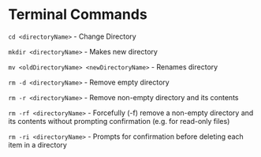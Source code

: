 # Terminal Commands

`cd <directoryName>` - Change Directory

`mkdir <directoryName>` - Makes new directory

`mv <oldDirectoryName> <newDirectoryName>` - Renames directory

`rm -d <directoryName>` - Remove empty directory

`rm -r <directoryName>` - Remove non-empty directory and its contents

`rm -rf <directoryName>` - Forcefully (-f) remove a non-empty directory and its
contents without prompting confirmation (e.g. for read-only files)

`rm -ri <directoryName>` - Prompts for confirmation before deleting each item
in a directory

